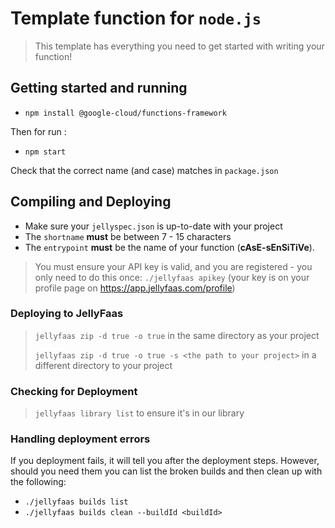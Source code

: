 # Template function for `node.js`

> This template has everything you need to get started with writing your function!

## Getting started and running

- `npm install @google-cloud/functions-framework`

Then for run :

- `npm start`

Check that the correct name (and case) matches in `package.json`

## Compiling and Deploying

- Make sure your `jellyspec.json` is up-to-date with your project
- The `shortname` **must** be between 7 - 15 characters
- The `entrypoint` **must** be the name of your function (**cAsE-sEnSiTiVe**).

> You must ensure your API key is valid, and you are registered - you only need to do this once:
>`./jellyfaas apikey` (your key is on your profile page on <https://app.jellyfaas.com/profile>)

### Deploying to JellyFaas
>
> `jellyfaas zip -d true -o true` in the same directory as your project
>
> `jellyfaas zip -d true -o true -s <the path to your project>` in a different directory to your project

### Checking for Deployment
>
> `jellyfaas library list` to ensure it's in our library

### Handling deployment errors

If you deployment fails, it will tell you after the deployment steps. However, should you need them
you can list the broken builds and then clean up with the following:

- ``./jellyfaas builds list``
- ``./jellyfaas builds clean --buildId <buildId>``
